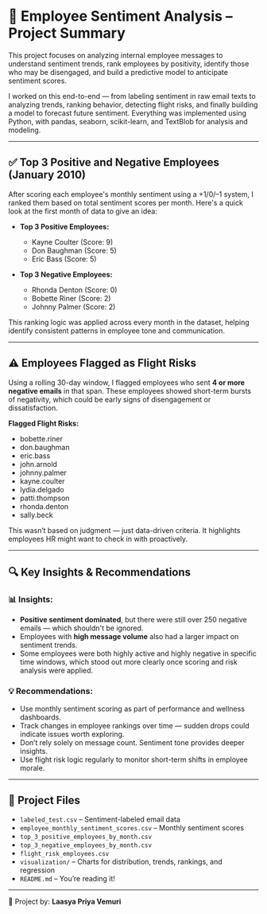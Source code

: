 # 📘 Employee Sentiment Analysis – Project Summary

This project focuses on analyzing internal employee messages to understand sentiment trends, rank employees by positivity, identify those who may be disengaged, and build a predictive model to anticipate sentiment scores.

I worked on this end-to-end — from labeling sentiment in raw email texts to analyzing trends, ranking behavior, detecting flight risks, and finally building a model to forecast future sentiment. Everything was implemented using Python, with pandas, seaborn, scikit-learn, and TextBlob for analysis and modeling.

---

## ✅ Top 3 Positive and Negative Employees (January 2010)

After scoring each employee's monthly sentiment using a +1/0/–1 system, I ranked them based on total sentiment scores per month. Here's a quick look at the first month of data to give an idea:

- **Top 3 Positive Employees:**
  - Kayne Coulter (Score: 9)
  - Don Baughman (Score: 5)
  - Eric Bass (Score: 5)

- **Top 3 Negative Employees:**
  - Rhonda Denton (Score: 0)
  - Bobette Riner (Score: 2)
  - Johnny Palmer (Score: 2)

This ranking logic was applied across every month in the dataset, helping identify consistent patterns in employee tone and communication.

---

## ⚠️ Employees Flagged as Flight Risks

Using a rolling 30-day window, I flagged employees who sent **4 or more negative emails** in that span. These employees showed short-term bursts of negativity, which could be early signs of disengagement or dissatisfaction.

**Flagged Flight Risks:**
- bobette.riner  
- don.baughman  
- eric.bass  
- john.arnold  
- johnny.palmer  
- kayne.coulter  
- lydia.delgado  
- patti.thompson  
- rhonda.denton  
- sally.beck

This wasn’t based on judgment — just data-driven criteria. It highlights employees HR might want to check in with proactively.

---

## 🔍 Key Insights & Recommendations

### 📊 Insights:
- **Positive sentiment dominated**, but there were still over 250 negative emails — which shouldn't be ignored.
- Employees with **high message volume** also had a larger impact on sentiment trends.
- Some employees were both highly active and highly negative in specific time windows, which stood out more clearly once scoring and risk analysis were applied.

### 💡 Recommendations:
- Use monthly sentiment scoring as part of performance and wellness dashboards.
- Track changes in employee rankings over time — sudden drops could indicate issues worth exploring.
- Don’t rely solely on message count. Sentiment tone provides deeper insights.
- Use flight risk logic regularly to monitor short-term shifts in employee morale.

---

## 📂 Project Files

- `labeled_test.csv` – Sentiment-labeled email data
- `employee_monthly_sentiment_scores.csv` – Monthly sentiment scores
- `top_3_positive_employees_by_month.csv`
- `top_3_negative_employees_by_month.csv`
- `flight_risk_employees.csv`
- `visualization/` – Charts for distribution, trends, rankings, and regression
- `README.md` – You’re reading it!

---

📌 Project by: **Laasya Priya Vemuri**



```python

```
